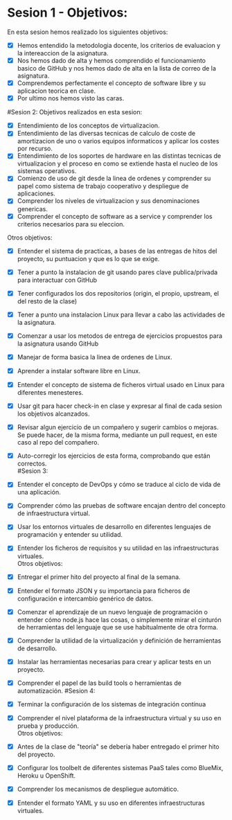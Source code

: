 # Sesion 1 - Objetivos:
En esta sesion hemos realizado los siguientes objetivos:
* [x] Hemos entendido la metodologia docente, los criterios de evaluacion y la intereaccion de la asignatura.
* [x] Nos hemos dado de alta y hemos comprendido el funcionamiento basico de GitHub y nos hemos dado de alta en la lista de correo de la asignatura.
* [x] Comprendemos perfectamente el concepto de software libre y su aplicacion teorica en clase.
* [x] Por ultimo nos hemos visto las caras.

#Sesion 2:
Objetivos realizados en esta sesion:
  * [x] Entendimiento de los conceptos de virtualizacion.
  * [x] Entendimiento de las diversas tecnicas de calculo de coste de amortizacion de uno o varios equipos informaticos y aplicar los costes por recurso.
  * [x] Entendimiento de los soportes de hardware en las distintas tecnicas de virtualizacion y el proceso en como se extiende hasta el nucleo de los sistemas operativos.
  * [x] Comienzo de uso de git desde la linea de ordenes y comprender su papel como sistema de trabajo cooperativo y despliegue de aplicaciones.
  * [x] Comprender los niveles de virtualizacion y sus denominaciones genericas.
  * [x] Comprender el concepto de software as a service y comprender los criterios necesarios para su eleccion.  
   
Otros objetivos:
  * [x] Entender el sistema de practicas, a bases de las entregas de hitos del proyecto, su puntuacion y que es lo que se exige.
  * [x] Tener a punto la instalacion de git usando pares clave publica/privada para interactuar con GitHub
  * [x] Tener configurados los dos repositorios (origin, el propio, upstream, el del resto de la clase)
  * [x] Tener a punto una instalacion Linux para llevar a cabo las actividades de la asignatura.
  * [x] Comenzar a usar los metodos de entrega de ejercicios propuestos para la asignatura usando GitHub
  * [x] Manejar de forma basica la linea de ordenes de Linux.
  * [x] Aprender a instalar software libre en Linux.
  * [x] Entender el concepto de sistema de ficheros virtual usado en Linux para diferentes menesteres.
  * [x] Usar git para hacer check-in en clase y expresar al final de cada sesion los objetivos alcanzados.
  * [x] Revisar algun ejercicio de un compañero y sugerir cambios o mejoras. Se puede hacer, de la misma forma, mediante un pull request, en este caso al repo del compañero.
  * [x] Auto-corregir los ejercicios de esta forma, comprobando que están correctos.    
#Sesion 3:  
  * [x] Entender el concepto de DevOps y cómo se traduce al ciclo de vida de una aplicación.
  * [x] Comprender cómo las pruebas de software encajan dentro del concepto de infraestructura virtual.
  * [x] Usar los entornos virtuales de desarrollo en diferentes lenguajes de programación y entender su utilidad.
  * [x] Entender los ficheros de requisitos y su utilidad en las infraestructuras virtuales.  
Otros objetivos:  
  * [x] Entregar el primer hito del proyecto al final de la semana.
  * [x] Entender el formato JSON y su importancia para ficheros de configuración e intercambio genérico de datos.
  * [x] Comenzar el aprendizaje de un nuevo lenguaje de programación o entender cómo node.js hace las cosas, o simplemente mirar el cinturón de herramientas del lenguaje que se use habitualmente de otra forma.
  * [x] Comprender la utilidad de la virtualización y definición de herramientas de desarrollo.

  * [x] Instalar las herramientas necesarias para crear y aplicar tests en un proyecto.
  * [x] Comprender el papel de las build tools o herramientas de automatización.
#Sesion 4:  
  * [x] Terminar la configuración de los sistemas de integración continua
  * [x] Comprender el nivel plataforma de la infraestructura virtual y su uso en prueba y producción.  
Otros objetivos:  
  * [x] Antes de la clase de "teoría" se debería haber entregado el primer hito del proyecto.
  * [x] Configurar los toolbelt de diferentes sistemas PaaS tales como BlueMix, Heroku u OpenShift.
  * [x] Comprender los mecanismos de despliegue automático.
  * [x] Entender el formato YAML y su uso en diferentes infraestructuras virtuales.

